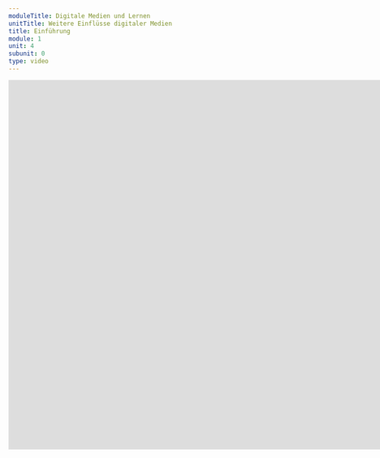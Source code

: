 ```yaml
---
moduleTitle: Digitale Medien und Lernen
unitTitle: Weitere Einflüsse digitaler Medien
title: Einführung
module: 1
unit: 4
subunit: 0
type: video
---
```


<iframe width="1536" height="728" src="https://www.youtube.com/embed/NNR9schzJn4" frameborder="0" allow="accelerometer; autoplay; encrypted-media; gyroscope; picture-in-picture" allowfullscreen></iframe>

<!-- Nicht nur das Lesen oder das Schreiben wird vom Medium beeinflusst. 

<iframe src="https://docs.google.com/forms/d/e/1FAIpQLSfRIHEcSFTHXClwrxKX5KYExntg-OCOjYUjdojjUrdFjOJ7Jg/viewform?embedded=true" width="840" height="568" frameborder="0" marginheight="0" marginwidth="0">Loading...</iframe> -->


